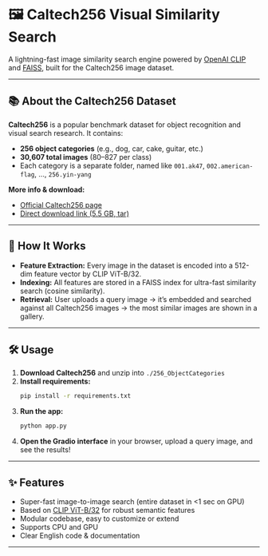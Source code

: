 # 🖼️ Caltech256 Visual Similarity Search

A lightning-fast image similarity search engine powered by [OpenAI CLIP](https://github.com/openai/CLIP) and [FAISS](https://github.com/facebookresearch/faiss), built for the Caltech256 image dataset.

---

## 📚 About the Caltech256 Dataset

**Caltech256** is a popular benchmark dataset for object recognition and visual search research. It contains:
- **256 object categories** (e.g., dog, car, cake, guitar, etc.)
- **30,607 total images** (80–827 per class)
- Each category is a separate folder, named like `001.ak47`, `002.american-flag`, ..., `256.yin-yang`

**More info & download:**  
- [Official Caltech256 page](https://data.caltech.edu/records/nyy15-4j048)
- [Direct download link (5.5 GB, tar)](https://data.caltech.edu/records/nyy15-4j048/files/256_ObjectCategories.tar?download=1)
---
## 🚀 How It Works

- **Feature Extraction:** Every image in the dataset is encoded into a 512-dim feature vector by CLIP ViT-B/32.
- **Indexing:** All features are stored in a FAISS index for ultra-fast similarity search (cosine similarity).
- **Retrieval:** User uploads a query image → it’s embedded and searched against all Caltech256 images → the most similar images are shown in a gallery.

---

## 🛠️ Usage

1. **Download Caltech256** and unzip into `./256_ObjectCategories`
2. **Install requirements:**
    ```bash
    pip install -r requirements.txt
    ```
3. **Run the app:**
    ```bash
    python app.py
    ```
4. **Open the Gradio interface** in your browser, upload a query image, and see the results!

---

## ✨ Features

- Super-fast image-to-image search (entire dataset in <1 sec on GPU)
- Based on [CLIP ViT-B/32](https://github.com/openai/CLIP) for robust semantic features
- Modular codebase, easy to customize or extend
- Supports CPU and GPU
- Clear English code & documentation

---
